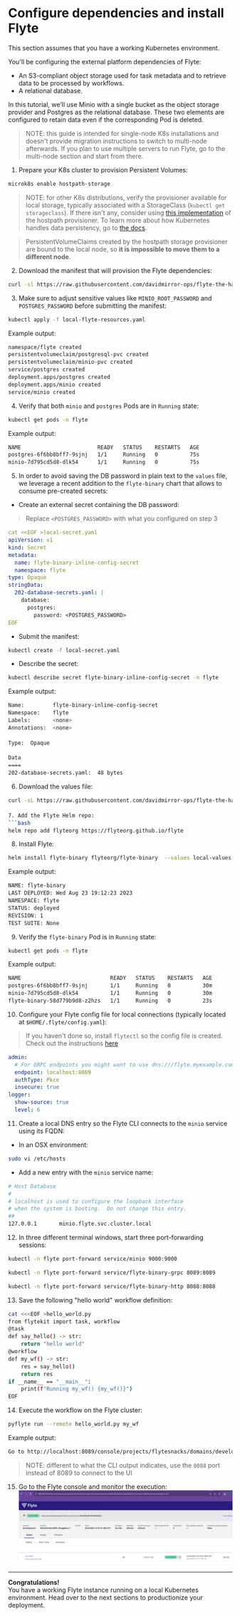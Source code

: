 # Configure dependencies and install Flyte

This section assumes that you have a working Kubernetes environment.

You'll be configuring the external platform dependencies of Flyte:

- An S3-compliant object storage used for task metadata and to retrieve data to be processed by workflows.
- A relational database.

In this tutorial, we'll use Minio with a single bucket as the object storage provider and Postgres as the relational database. These two elements are configured to retain data even if the corresponding Pod is deleted.

> NOTE: this guide is intended for single-node K8s installations and doesn't provide migration instructions to switch to multi-node afterwards. If you plan to use multiple servers to run Flyte, go to the multi-node section and start from there.

1. Prepare your K8s cluster to provision Persistent Volumes:
```bash
microk8s enable hostpath-storage
```
> NOTE: for other K8s distributions, verify the provisioner available for local storage, typically associated with a StorageClass (`kubectl get storageclass`). If there isn't any, consider using [this implementation](https://github.com/rimusz/hostpath-provisioner) of the hostpath provisioner. To learn more about how Kubernetes handles data persistency, go to [the docs](https://kubernetes.io/docs/concepts/storage/persistent-volumes/).

> PersistentVolumeClaims created by the hostpath storage provisioner are bound to the local node, so **it is impossible to move them to a different node**.

2. Download the manifest that will provision the Flyte dependencies:
``` bash
curl -sl https://raw.githubusercontent.com/davidmirror-ops/flyte-the-hard-way/main/docs/on-premises/single-node/manifests/local-flyte-resources.yaml > local-flyte-resources.yaml
```
3. Make sure to adjust sensitive values like `MINIO_ROOT_PASSWORD` and `POSTGRES_PASSWORD` before submitting the manifest:
``` bash
kubectl apply -f local-flyte-resources.yaml
```
Example output:
```bash
namespace/flyte created
persistentvolumeclaim/postgresql-pvc created
persistentvolumeclaim/minio-pvc created
service/postgres created
deployment.apps/postgres created
deployment.apps/minio created
service/minio created
```
4. Verify that both `minio` and `postgres` Pods are in `Running` state:
```bash
kubectl get pods -n flyte
```
Example output:
```bash
NAME                        READY   STATUS    RESTARTS   AGE
postgres-6f6bb8bff7-9sjnj   1/1     Running   0          75s
minio-7d795cd5d8-dlk54      1/1     Running   0          75s
```
5. In order to avoid saving the DB password in plain text to the `values` file, we leverage a recent addition to the `flyte-binary` chart that allows to consume pre-created secrets:

- Create an external secret containing the DB password:
>Replace `<POSTGRES_PASSWORD>` with what you configured on step 3 
```yaml
cat <<EOF >local-secret.yaml      
apiVersion: v1
kind: Secret
metadata:
  name: flyte-binary-inline-config-secret
  namespace: flyte
type: Opaque
stringData:
  202-database-secrets.yaml: |
    database:
      postgres:
        password: <POSTGRES_PASSWORD> 
EOF
```
- Submit the manifest:
```bash
kubectl create -f local-secret.yaml
```
- Describe the secret:
```bash
kubectl describe secret flyte-binary-inline-config-secret -n flyte
```
Example output:
```bash
Name:         flyte-binary-inline-config-secret
Namespace:    flyte
Labels:       <none>
Annotations:  <none>

Type:  Opaque

Data
====
202-database-secrets.yaml:  48 bytes
```
6.  Download the values file:
```bash
curl -sL https://raw.githubusercontent.com/davidmirror-ops/flyte-the-hard-way/main/docs/on-premises/single-node/manifests/local-values.yaml > local-values.yaml

7. Add the Flyte Helm repo:
```bash
helm repo add flyteorg https://flyteorg.github.io/flyte
``` 
8. Install Flyte: 
```bash
helm install flyte-binary flyteorg/flyte-binary  --values local-values.yaml -n flyte
```
Example output:

```bash
NAME: flyte-binary
LAST DEPLOYED: Wed Aug 23 19:12:23 2023
NAMESPACE: flyte
STATUS: deployed
REVISION: 1
TEST SUITE: None
```

9. Verify the `flyte-binary` Pod is in `Running` state:
```bash
kubectl get pods -n flyte
```
Example output:
```bash
NAME                            READY   STATUS    RESTARTS   AGE
postgres-6f6bb8bff7-9sjnj       1/1     Running   0          30m
minio-7d795cd5d8-dlk54          1/1     Running   0          30m
flyte-binary-58d779b9d8-z2hzs   1/1     Running   0          23s
```
10. Configure your Flyte config file for local connections (typically located at `$HOME/.flyte/config.yaml`):
> If you haven't done so, install `flytectl` so the config file is created. Check out the instructions [here](https://docs.flyte.org/en/latest/flytectl_overview.html#installation)

```yaml
admin:
  # For GRPC endpoints you might want to use dns:///flyte.myexample.com
  endpoint: localhost:8089
  authType: Pkce
  insecure: true
logger:
  show-source: true
  level: 6
```
11. Create a local DNS entry so the Flyte CLI connects to the `minio` service using its FQDN:

- In an OSX environment:
```bash
sudo vi /etc/hosts
```
- Add a new entry with the `minio` service name:
```bash
# Host Database
#
# localhost is used to configure the loopback interface
# when the system is booting.  Do not change this entry.
##
127.0.0.1       minio.flyte.svc.cluster.local 
```
12. In three different terminal windows, start three port-forwarding sessions:


```bash
kubectl -n flyte port-forward service/minio 9000:9000
```
```bash
kubectl -n flyte port-forward service/flyte-binary-grpc 8089:8089
```
```bash
kubectl -n flyte port-forward service/flyte-binary-http 8088:8088
```


13. Save the following "hello world" workflow definition:

```bash
cat <<<EOF >hello_world.py
from flytekit import task, workflow
@task
def say_hello() -> str:
    return "hello world"
@workflow
def my_wf() -> str:
    res = say_hello()
    return res
if __name__ == "__main__":
    print(f"Running my_wf() {my_wf()}")
EOF
```
14. Execute the workflow on the Flyte cluster:
```bash
pyflyte run --remote hello_world.py my_wf
```
Example output:
```bash
Go to http://localhost:8089/console/projects/flytesnacks/domains/development/executions/f0c602e28c5c84d46b22 to see execution in the console.
```
> NOTE: different to what the CLI output indicates, use the `8088` port instead of 8089 to connect to the UI
15. Go to the Flyte console and monitor the execution:
![](../../images/local-flyte-ui.png)

---
**Congratulations!**    
You have a working Flyte instance running on a local Kubernetes environment. Head over to the next sections to productionize your deployment.

